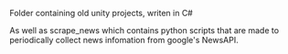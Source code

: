 Folder containing old unity projects, writen in C#

As well as scrape_news which contains python scripts that are made to periodically collect news infomation from google's NewsAPI.
